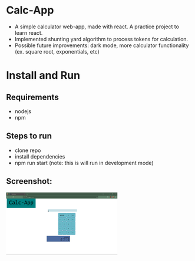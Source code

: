# Calc-App

- A simple calculator web-app, made with react. A practice project to learn react.
- Implemented shunting yard algorithm to process tokens for calculation.
- Possible future improvements: dark mode, more calculator functionality (ex. square root, exponentials, etc)

# Install and Run
## Requirements
- nodejs
- npm
## Steps to run
- clone repo
- install dependencies
- npm run start (note: this is will run in development mode)

## Screenshot:
<img src="./calc-app-demo.png" width="60%" height="40%">